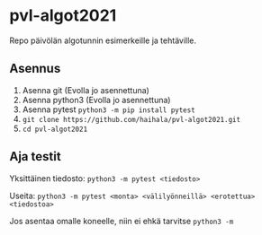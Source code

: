 # pvl-algot2021
Repo päivölän algotunnin esimerkeille ja tehtäville.

## Asennus

1. Asenna git (Evolla jo asennettuna)
2. Asenna python3 (Evolla jo asennettuna)
3. Asenna pytest `python3 -m pip install pytest`
4. `git clone https://github.com/haihala/pvl-algot2021.git`
5. `cd pvl-algot2021`

## Aja testit

Yksittäinen tiedosto: `python3 -m pytest <tiedosto>`

Useita: `python3 -m pytest <monta> <välilyönneillä> <erotettua> <tiedostoa>`

Jos asentaa omalle koneelle, niin ei ehkä tarvitse `python3 -m`
